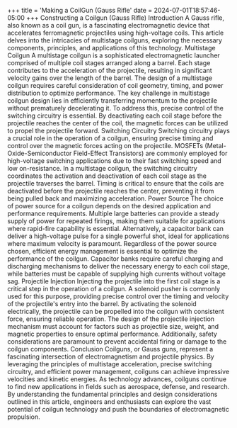 +++
title = 'Making a CoilGun (Gauss Rifle'
date = 2024-07-01T18:57:46-05:00
+++
Constructing a Coilgun (Gauss Rifle)
Introduction
A Gauss rifle, also known as a coil gun, is a fascinating electromagnetic device that accelerates ferromagnetic projectiles using high-voltage coils. This article delves into the intricacies of multistage coilguns, exploring the necessary components, principles, and applications of this technology.
Multistage Coilgun
A multistage coilgun is a sophisticated electromagnetic launcher comprised of multiple coil stages arranged along a barrel. Each stage contributes to the acceleration of the projectile, resulting in significant velocity gains over the length of the barrel. The design of a multistage coilgun requires careful consideration of coil geometry, timing, and power distribution to optimize performance.
The key challenge in multistage coilgun design lies in efficiently transferring momentum to the projectile without prematurely decelerating it. To address this, precise control of the switching circuitry is essential. By deactivating each coil stage before the projectile reaches the center of the coil, the magnetic forces can be utilized to propel the projectile forward.
Switching Circuitry
Switching circuitry plays a crucial role in the operation of a coilgun, ensuring precise timing and control over the magnetic forces acting on the projectile. MOSFETs (Metal-Oxide-Semiconductor Field-Effect Transistors) are commonly employed for high-voltage switching applications due to their fast switching speed and low on-resistance.
In a multistage coilgun, the switching circuitry coordinates the activation and deactivation of each coil stage as the projectile traverses the barrel. Timing is critical to ensure that the coils are deactivated before the projectile reaches the center, preventing it from being pulled back and maximizing acceleration.
Power Source
The choice of power source for a coilgun depends on the desired application and performance requirements. Multiple large batteries can provide a steady supply of power for repeated firings, making them suitable for applications where rapid-fire capability is essential. Alternatively, a capacitor bank can deliver a high-voltage pulse for a single powerful shot, ideal for applications where maximum velocity is paramount.
Regardless of the power source chosen, efficient energy management is essential to optimize the performance of the coilgun. Capacitor banks require careful charging and discharging mechanisms to deliver the necessary energy to each coil stage, while batteries must be capable of supplying high currents without voltage sag.
Projectile Injection
Injecting the projectile into the first coil stage is a critical step in the operation of a coilgun. A solenoid pusher is commonly used for this purpose, providing precise control over the timing and velocity of the projectile's entry into the barrel. By activating the solenoid electrically, the projectile can be propelled into the coilgun with consistent force, ensuring reliable operation.
The design of the projectile injection mechanism must account for factors such as projectile size, weight, and magnetic properties to ensure optimal performance. Additionally, safety considerations are paramount to prevent accidental firing or damage to the coilgun components.
Conclusion
Coilguns, or Gauss guns, represent a fascinating intersection of electromagnetism and projectile physics. By leveraging the principles of multistage acceleration, precise switching circuitry, and efficient power management, coilguns can achieve impressive velocities and kinetic energies.
As technology advances, coilguns continue to find new applications in fields such as aerospace, defense, and research. By understanding the fundamental principles and design considerations outlined in this article, engineers and enthusiasts can explore the vast potential of coilgun technology and push the boundaries of electromagnetic propulsion.